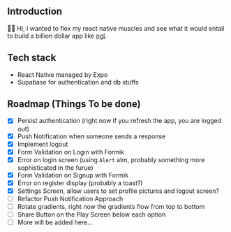 ## Introduction

👋🏼 Hi, I wanted to flex my react native muscles and see what it would entail to build a billion dollar app like [ngl](https://ngl.link).

## Tech stack

- React Native managed by Expo
- Supabase for authentication and db stuffs

## Roadmap (Things To be done)

- [x] Persist authentication (right now if you refresh the app, you are logged out)
- [x] Push Notification when someone sends a response
- [x] Implement logout
- [x] Form Validation on Login with Formik
- [x] Error on login screen (using `Alert` atm, probably something more sophisticated in the furue)
- [x] Form Validation on Signup with Formik
- [x] Error on register display (probably a toast?)
- [x] Settings Screen, allow users to set profile pictures and logout screen?
- [ ] Refactor Push Notification Approach
- [ ] Rotate gradients, right now the gradients flow from top to bottom
- [ ] Share Button on the Play Screen below each option
- [ ] More will be added here...
